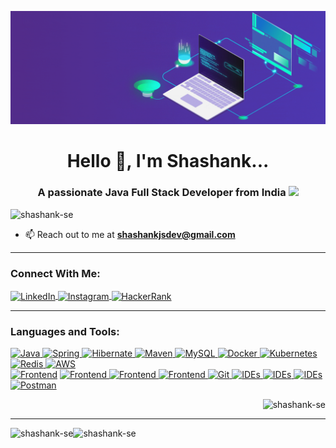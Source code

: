 ![MasterHead](https://raw.githubusercontent.com/KShukhrat/KShukhrat/main/assets/header_gif.gif)

<h1 align="center">Hello 👋, I'm Shashank...</h1>
<h3 align="center">A passionate Java Full Stack Developer from India <img src="https://flagsweb.com/Flag_Emoji/India_Flag_Emoji.png" width="15px"></h3>

<p align="left"> 
  <img src="https://komarev.com/ghpvc/?username=shashank-se&label=Profile%20views&color=0e75b6&style=flat" alt="shashank-se" /> 
</p>

- 📫 Reach out to me at **shashankjsdev@gmail.com**

---

<h3 align="left">Connect With Me:</h3>
<p align="left">
  <a href="https://linkedin.com/in/shashank---k" target="_blank">
    <img align="center" src="https://cdn-icons-png.flaticon.com/512/174/174857.png" alt="LinkedIn" height="40" width="40" />
  </a>
  <a href="https://www.instagram.com/immortal_so.ul" target="_blank">
    <img align="center" src="https://cdn-icons-png.flaticon.com/512/2111/2111463.png" alt="Instagram" height="40" width="40" />
  </a>
  <a href="https://www.hackerrank.com/shashankkumar511" target="_blank">
    <img align="center" src="https://cdn.worldvectorlogo.com/logos/hackerrank.svg" alt="HackerRank" height="55" width="55" />
  </a>
</p>

---

<div>
    <h3 align="left">Languages and Tools:</h3>
   <p align="left">
  <a href="https://www.java.com" target="_blank" rel="noreferrer">
    <img src="https://skillicons.dev/icons?i=java" alt="Java" width="50"/>
  </a>
  <a href="https://spring.io/" target="_blank" rel="noreferrer">
    <img src="https://skillicons.dev/icons?i=spring" alt="Spring" width="50"/>
  </a>
  <a href="https://hibernate.org/" target="_blank" rel="noreferrer">
    <img src="https://skillicons.dev/icons?i=hibernate" alt="Hibernate" width="50"/>
  </a>
  <a href="https://maven.apache.org/" target="_blank" rel="noreferrer">
    <img src="https://skillicons.dev/icons?i=maven" alt="Maven" width="50"/>
  </a>
  <a href="https://www.mysql.com/" target="_blank" rel="noreferrer">
    <img src="https://skillicons.dev/icons?i=mysql" alt="MySQL" width="50"/>
  </a>
  <a href="https://www.docker.com/" target="_blank" rel="noreferrer">
    <img src="https://skillicons.dev/icons?i=docker" alt="Docker" width="50"/>
  </a>
  <a href="https://kubernetes.io/" target="_blank" rel="noreferrer">
    <img src="https://skillicons.dev/icons?i=kubernetes" alt="Kubernetes" width="50"/>
  </a>
  <a href="https://redis.io/" target="_blank" rel="noreferrer">
    <img src="https://skillicons.dev/icons?i=redis" alt="Redis" width="50"/>
  </a>
  <a href="https://aws.amazon.com/" target="_blank" rel="noreferrer">
    <img src="https://skillicons.dev/icons?i=aws" alt="AWS" width="50"/>
  </a>
  <br/>
  <a href="https://developer.mozilla.org/en-US/docs/Web/JavaScript" target="_blank" rel="noreferrer">
    <img src="https://skillicons.dev/icons?i=html" alt="Frontend" width="50"/></a>
  <a href="https://developer.mozilla.org/en-US/docs/Web/JavaScript" target="_blank" rel="noreferrer">
    <img src="https://skillicons.dev/icons?i=css" alt="Frontend" width="50"/>
  </a>
  <a href="https://developer.mozilla.org/en-US/docs/Web/JavaScript" target="_blank" rel="noreferrer">
    <img src="https://skillicons.dev/icons?i=js" alt="Frontend" width="50"/>
  </a>
  <a href="https://developer.mozilla.org/en-US/docs/Web/JavaScript" target="_blank" rel="noreferrer">
    <img src="https://skillicons.dev/icons?i=react" alt="Frontend" width="50"/>
  </a>
  <a href="https://git-scm.com/" target="_blank" rel="noreferrer">
    <img src="https://skillicons.dev/icons?i=git" alt="Git" width="50"/>
  </a>
  <a href="https://code.visualstudio.com/" target="_blank" rel="noreferrer">
    <img src="https://skillicons.dev/icons?i=vscode" alt="IDEs" width="50"/>
  </a>
  <a href="https://code.visualstudio.com/" target="_blank" rel="noreferrer">
    <img src="https://skillicons.dev/icons?i=idea" alt="IDEs" width="50"/>
  </a>
  <a href="https://code.visualstudio.com/" target="_blank" rel="noreferrer">
    <img src="https://skillicons.dev/icons?i=eclipse" alt="IDEs" width="50"/>
  </a>
  <a href="https://www.postman.com/" target="_blank" rel="noreferrer">
    <img src="https://skillicons.dev/icons?i=postman" alt="Postman" width="50"/>
  </a>
</p>
 <p align="right">
    <img src="https://github-readme-stats.vercel.app/api/top-langs?username=shashank-se&show_icons=true&locale=en&layout=compact&theme=tokyonight" alt="shashank-se" height="150em"/> </p>
</div>

---

<p> <img align="left" src="https://github-readme-streak-stats.herokuapp.com/?user=shashank-se&theme=tokyonight" alt="shashank-se" height="180em"/>
<img src="https://github-readme-stats.vercel.app/api?username=shashank-se&&theme=tokyonight" alt="shashank-se" height="180em" /> </p>

